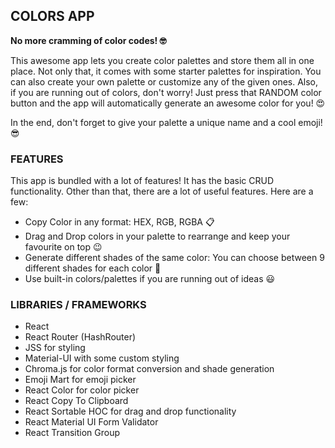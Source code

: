 ## COLORS APP

**No more cramming of color codes! 🤓**

This awesome app lets you create color palettes and store them all in one place. Not only that, it comes with some starter palettes for inspiration. You can also create your own palette or customize any of the given ones. Also, if you are running out of colors, don't worry! Just press that RANDOM color button and the app will automatically generate an awesome color for you! 😍

In the end, don't forget to give your palette a unique name and a cool emoji! 😎

### FEATURES

This app is bundled with a lot of features! It has the basic CRUD functionality. Other than that, there are a lot of useful features. Here are a few:

- Copy Color in any format: HEX, RGB, RGBA 📋
- Drag and Drop colors in your palette to rearrange and keep your favourite on top 😉
- Generate different shades of the same color: You can choose between 9 different shades for each color 🎨
- Use built-in colors/palettes if you are running out of ideas 😃

### LIBRARIES / FRAMEWORKS

- React
- React Router (HashRouter)
- JSS for styling
- Material-UI with some custom styling
- Chroma.js for color format conversion and shade generation
- Emoji Mart for emoji picker
- React Color for color picker
- React Copy To Clipboard
- React Sortable HOC for drag and drop functionality
- React Material UI Form Validator
- React Transition Group
